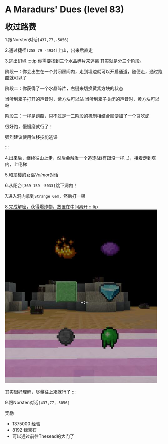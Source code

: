 # A Maradurs' Dues (level 83)
<span style="font-size: 25px;">**收过路费**</span>

1.跟Norsten对话`[437,77,-5056]`

2.通过捷径`[258 79 -4934]`上山，出来后直走

3.逃出幻境
:::tip 你需要找到三个水晶碎片来逃离
其实就是分三个阶段。

阶段一：你会出生在一个封闭房间内，走到墙边就可以开启通道，随便走，通过跑酷就可以了

阶段二：你获得了一个水晶碎片，右键来切换黄紫方块的状态

当听到箱子打开的声音时，紫方块可以站
当听到箱子关闭的声音时，黄方块可以站

阶段三：一样是跑酷，只不过是一二阶段的机制相结合顺便加了一个贪吃蛇

很好跑，慢慢磨就行了！

强烈建议使用位移技能逃课

:::

4.出来后，继续往山上走，然后会触发一个追逐战(有跟没一样...)，接着走到塔内，上电梯

5.和顶楼的女巫*Volmor*对话

6.从阳台`[369 159 -5033]`跳下洞内！

7.进入洞内拿到`Strange Gem`，然后打一架

8.完成解密，获得爆炸物，放置在中间离开
:::tip
![](/assets/img/lvl83-1.jpg)

其实很好理解，尽量往上凑就行了
:::

9.跟Norsten对话`[437,77,-5056]`

奖励
+ 1375000 经验
+ 8192 绿宝石
+ 可以通过前往Thesead的大门了